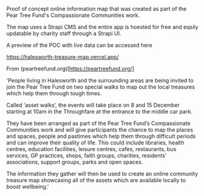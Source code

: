 Proof of concept online information map that was created as part of the Pear Tree Fund's Compassionate Communities work. 

The map uses a Strapi CMS and the entire app is hoested for free and eqsily updatable by charity staff through a Strapi UI.

A preview of the POC with live data can be accessed here

https://halesworth-treasure-map.vercel.app/


From (peartreefund.org)[https://peartreefund.org/]

'People living in Halesworth and the surrounding areas are being invited to join the Pear Tree Fund on two special walks to map out the local treasures which help them through tough times.

Called ‘asset walks’, the events will take place on 8 and 15 December starting at 10am in the Throughfare at the entrance to the middle car park.

They have been arranged as part of the Pear Tree Fund’s Compassionate Communities work and will give participants the chance to map the places and spaces, people and pastimes which help them through difficult periods and can improve their quality of life. This could include libraries, health centres, education facilities, leisure centres, cafes, restaurants, bus services, GP practices, shops, faith groups, charities, residents’ associations, support groups, parks and open spaces.

The information they gather will then be used to create an online community treasure map showcasing all of the assets which are available locally to boost wellbeing.'

